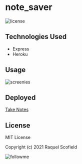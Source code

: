 # note_saver
![license](https://img.shields.io/github/license/raquellee/note_saver)<br />

## Technologies Used 
* Express
* Heroku

## Usage

![screenies]()

## Deployed

[Take Notes](https://drive.google.com/file/d/19MRk6KB3QZxDzMGU_BX3yW4-szZ54fpj/view)

## License 
MIT License

Copyright (c) 2021 Raquel Scofield

![followme](https://img.shields.io/github/followers/raquellee?label=Follow&style=social)